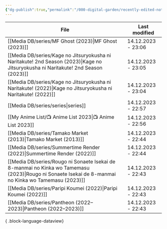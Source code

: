 ```yaml
---
{"dg-publish":true,"permalink":"/000-digital-garden/recently-edited-notes/","dgPassFrontmatter":true,"noteIcon":"1","created":"2023-12-14T09:05:52.599+05:30","updated":"2023-12-14T09:12:44.868+05:30"}
---
```


| File                                                                                                                                                    | Last modified      |
| ------------------------------------------------------------------------------------------------------------------------------------------------------- | ------------------ |
| [[Media DB/series/MF Ghost (2023)\|MF Ghost (2023)]]                                                                                                 | 14.12.2023 - 23:06 |
| [[Media DB/series/Kage no Jitsuryokusha ni Naritakute! 2nd Season (2023)\|Kage no Jitsuryokusha ni Naritakute! 2nd Season (2023)]]                   | 14.12.2023 - 23:05 |
| [[Media DB/series/Kage no Jitsuryokusha ni Naritakute! (2022)\|Kage no Jitsuryokusha ni Naritakute! (2022)]]                                         | 14.12.2023 - 23:04 |
| [[Media DB/series/series\|series]]                                                                                                                   | 14.12.2023 - 22:57 |
| [[My Anime List/📺 Anime List 2023\|📺 Anime List 2023]]                                                                                             | 14.12.2023 - 22:56 |
| [[Media DB/series/Tamako Market (2013)\|Tamako Market (2013)]]                                                                                       | 14.12.2023 - 22:44 |
| [[Media DB/series/Summertime Render (2022)\|Summertime Render (2022)]]                                                                               | 14.12.2023 - 22:44 |
| [[Media DB/series/Rougo ni Sonaete Isekai de 8-manmai no Kinka wo Tamemasu (2023)\|Rougo ni Sonaete Isekai de 8-manmai no Kinka wo Tamemasu (2023)]] | 14.12.2023 - 22:43 |
| [[Media DB/series/Paripi Koumei (2022)\|Paripi Koumei (2022)]]                                                                                       | 14.12.2023 - 22:43 |
| [[Media DB/series/Pantheon (2022–2023)\|Pantheon (2022–2023)]]                                                                                       | 14.12.2023 - 22:43 |

{ .block-language-dataview}